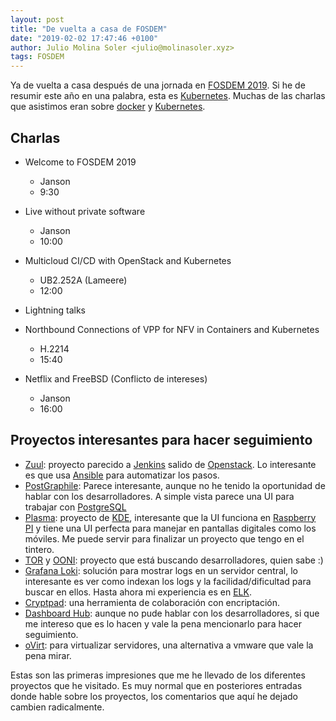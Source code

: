 ```yaml
---
layout: post
title: "De vuelta a casa de FOSDEM"
date: "2019-02-02 17:47:46 +0100"
author: Julio Molina Soler <julio@molinasoler.xyz>
tags: FOSDEM
---
```


Ya de vuelta a casa después de una jornada en [FOSDEM 2019](https://fosdem.org/2019/). Si he de resumir este año en una palabra, esta es [Kubernetes](https://kubernetes.io/). Muchas de las charlas que asistimos eran sobre [docker](https://www.docker.com/) y [Kubernetes](https://kubernetes.io/).

## Charlas

* Welcome to FOSDEM 2019
  - Janson
  - 9:30
* Live without private software
  - Janson
  - 10:00
* Multicloud CI/CD with OpenStack and Kubernetes
  - UB2.252A (Lameere)
  - 12:00
* Lightning talks

* Northbound Connections of VPP for NFV in Containers and Kubernetes
    - H.2214
    - 15:40
* Netflix and FreeBSD (Conflicto de intereses)
    - Janson
    - 16:00

## Proyectos interesantes para hacer seguimiento
- [Zuul](https://zuul-ci.org/docs/zuul/): proyecto parecido a [Jenkins](https://jenkins.io/) salido de [Openstack](https://www.openstack.org/). Lo interesante es que usa [Ansible](https://www.ansible.com/) para automatizar los pasos.
- [PostGraphile](https://www.graphile.org/postgraphile/): Parece interesante, aunque no he tenido la oportunidad de hablar con los desarrolladores. A simple vista parece una UI para trabajar con [PostgreSQL](https://www.postgresql.org/)
- [Plasma](https://www.kde.org/plasma-desktop): proyecto de [KDE](https://www.kde.org), interesante que la UI funciona en [Raspberry PI](https://www.raspberrypi.org/) y tiene una UI perfecta para manejar en pantallas digitales como los móviles. Me puede servir para finalizar un proyecto que tengo en el tintero.
- [TOR](https://www.torproject.org/) y [OONI](https://ooni.torproject.org/): proyecto que está buscando desarrolladores, quien sabe :)
- [Grafana Loki](https://grafana.com/loki): solución para mostrar logs en un servidor central, lo interesante es ver como indexan los logs y la facilidad/dificultad para buscar en ellos. Hasta ahora mi experiencia es en [ELK](https://www.elastic.co/elk-stack).
- [Cryptpad](https://cryptpad.fr/): una herramienta de colaboración con encriptación.
- [Dashboard Hub](https://dashboardhub.io/): aunque no pude hablar con los desarrolladores, si que me intereso que es lo hacen y vale la pena mencionarlo para hacer seguimiento.
- [oVirt](https://www.ovirt.org/): para virtualizar servidores, una alternativa a vmware que vale la pena mirar.

Estas son las primeras impresiones que me he llevado de los diferentes proyectos que he visitado. Es muy normal que en posteriores entradas donde hable sobre los proyectos, los comentarios que aquí he dejado cambien radicalmente.
